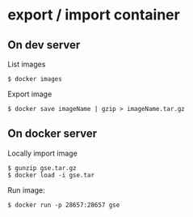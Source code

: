 # export / import container

## On dev server

List images
```
$ docker images
```

Export image
```
$ docker save imageName | gzip > imageName.tar.gz
```


## On docker server
Locally import image
```
$ gunzip gse.tar.gz
$ docker load -i gse.tar
```

Run image:
```
$ docker run -p 28657:28657 gse
```